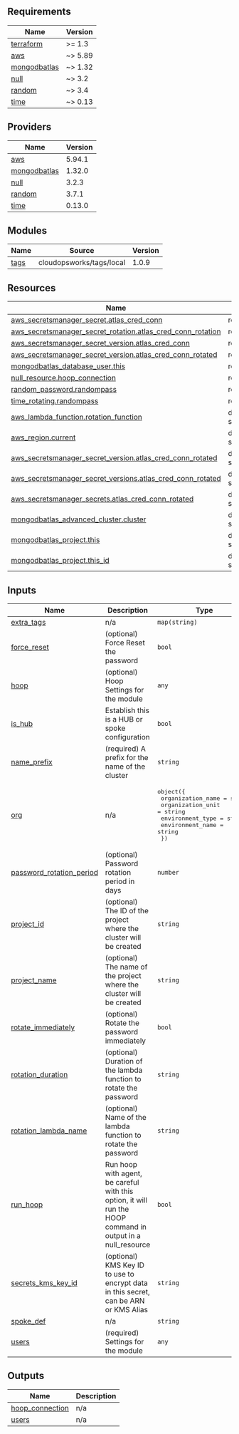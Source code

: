 ## Requirements

| Name | Version |
|------|---------|
| <a name="requirement_terraform"></a> [terraform](#requirement\_terraform) | >= 1.3 |
| <a name="requirement_aws"></a> [aws](#requirement\_aws) | ~> 5.89 |
| <a name="requirement_mongodbatlas"></a> [mongodbatlas](#requirement\_mongodbatlas) | ~> 1.32 |
| <a name="requirement_null"></a> [null](#requirement\_null) | ~> 3.2 |
| <a name="requirement_random"></a> [random](#requirement\_random) | ~> 3.4 |
| <a name="requirement_time"></a> [time](#requirement\_time) | ~> 0.13 |

## Providers

| Name | Version |
|------|---------|
| <a name="provider_aws"></a> [aws](#provider\_aws) | 5.94.1 |
| <a name="provider_mongodbatlas"></a> [mongodbatlas](#provider\_mongodbatlas) | 1.32.0 |
| <a name="provider_null"></a> [null](#provider\_null) | 3.2.3 |
| <a name="provider_random"></a> [random](#provider\_random) | 3.7.1 |
| <a name="provider_time"></a> [time](#provider\_time) | 0.13.0 |

## Modules

| Name | Source | Version |
|------|--------|---------|
| <a name="module_tags"></a> [tags](#module\_tags) | cloudopsworks/tags/local | 1.0.9 |

## Resources

| Name | Type |
|------|------|
| [aws_secretsmanager_secret.atlas_cred_conn](https://registry.terraform.io/providers/hashicorp/aws/latest/docs/resources/secretsmanager_secret) | resource |
| [aws_secretsmanager_secret_rotation.atlas_cred_conn_rotation](https://registry.terraform.io/providers/hashicorp/aws/latest/docs/resources/secretsmanager_secret_rotation) | resource |
| [aws_secretsmanager_secret_version.atlas_cred_conn](https://registry.terraform.io/providers/hashicorp/aws/latest/docs/resources/secretsmanager_secret_version) | resource |
| [aws_secretsmanager_secret_version.atlas_cred_conn_rotated](https://registry.terraform.io/providers/hashicorp/aws/latest/docs/resources/secretsmanager_secret_version) | resource |
| [mongodbatlas_database_user.this](https://registry.terraform.io/providers/mongodb/mongodbatlas/latest/docs/resources/database_user) | resource |
| [null_resource.hoop_connection](https://registry.terraform.io/providers/hashicorp/null/latest/docs/resources/resource) | resource |
| [random_password.randompass](https://registry.terraform.io/providers/hashicorp/random/latest/docs/resources/password) | resource |
| [time_rotating.randompass](https://registry.terraform.io/providers/hashicorp/time/latest/docs/resources/rotating) | resource |
| [aws_lambda_function.rotation_function](https://registry.terraform.io/providers/hashicorp/aws/latest/docs/data-sources/lambda_function) | data source |
| [aws_region.current](https://registry.terraform.io/providers/hashicorp/aws/latest/docs/data-sources/region) | data source |
| [aws_secretsmanager_secret_version.atlas_cred_conn_rotated](https://registry.terraform.io/providers/hashicorp/aws/latest/docs/data-sources/secretsmanager_secret_version) | data source |
| [aws_secretsmanager_secret_versions.atlas_cred_conn_rotated](https://registry.terraform.io/providers/hashicorp/aws/latest/docs/data-sources/secretsmanager_secret_versions) | data source |
| [aws_secretsmanager_secrets.atlas_cred_conn_rotated](https://registry.terraform.io/providers/hashicorp/aws/latest/docs/data-sources/secretsmanager_secrets) | data source |
| [mongodbatlas_advanced_cluster.cluster](https://registry.terraform.io/providers/mongodb/mongodbatlas/latest/docs/data-sources/advanced_cluster) | data source |
| [mongodbatlas_project.this](https://registry.terraform.io/providers/mongodb/mongodbatlas/latest/docs/data-sources/project) | data source |
| [mongodbatlas_project.this_id](https://registry.terraform.io/providers/mongodb/mongodbatlas/latest/docs/data-sources/project) | data source |

## Inputs

| Name | Description | Type | Default | Required |
|------|-------------|------|---------|:--------:|
| <a name="input_extra_tags"></a> [extra\_tags](#input\_extra\_tags) | n/a | `map(string)` | `{}` | no |
| <a name="input_force_reset"></a> [force\_reset](#input\_force\_reset) | (optional) Force Reset the password | `bool` | `false` | no |
| <a name="input_hoop"></a> [hoop](#input\_hoop) | (optional) Hoop Settings for the module | `any` | `{}` | no |
| <a name="input_is_hub"></a> [is\_hub](#input\_is\_hub) | Establish this is a HUB or spoke configuration | `bool` | `false` | no |
| <a name="input_name_prefix"></a> [name\_prefix](#input\_name\_prefix) | (required) A prefix for the name of the cluster | `string` | n/a | yes |
| <a name="input_org"></a> [org](#input\_org) | n/a | <pre>object({<br/>    organization_name = string<br/>    organization_unit = string<br/>    environment_type  = string<br/>    environment_name  = string<br/>  })</pre> | n/a | yes |
| <a name="input_password_rotation_period"></a> [password\_rotation\_period](#input\_password\_rotation\_period) | (optional) Password rotation period in days | `number` | `90` | no |
| <a name="input_project_id"></a> [project\_id](#input\_project\_id) | (optional) The ID of the project where the cluster will be created | `string` | `""` | no |
| <a name="input_project_name"></a> [project\_name](#input\_project\_name) | (optional) The name of the project where the cluster will be created | `string` | `""` | no |
| <a name="input_rotate_immediately"></a> [rotate\_immediately](#input\_rotate\_immediately) | (optional) Rotate the password immediately | `bool` | `false` | no |
| <a name="input_rotation_duration"></a> [rotation\_duration](#input\_rotation\_duration) | (optional) Duration of the lambda function to rotate the password | `string` | `"1h"` | no |
| <a name="input_rotation_lambda_name"></a> [rotation\_lambda\_name](#input\_rotation\_lambda\_name) | (optional) Name of the lambda function to rotate the password | `string` | `""` | no |
| <a name="input_run_hoop"></a> [run\_hoop](#input\_run\_hoop) | Run hoop with agent, be careful with this option, it will run the HOOP command in output in a null\_resource | `bool` | `false` | no |
| <a name="input_secrets_kms_key_id"></a> [secrets\_kms\_key\_id](#input\_secrets\_kms\_key\_id) | (optional) KMS Key ID to use to encrypt data in this secret, can be ARN or KMS Alias | `string` | `null` | no |
| <a name="input_spoke_def"></a> [spoke\_def](#input\_spoke\_def) | n/a | `string` | `"001"` | no |
| <a name="input_users"></a> [users](#input\_users) | (required) Settings for the module | `any` | `{}` | no |

## Outputs

| Name | Description |
|------|-------------|
| <a name="output_hoop_connection"></a> [hoop\_connection](#output\_hoop\_connection) | n/a |
| <a name="output_users"></a> [users](#output\_users) | n/a |
